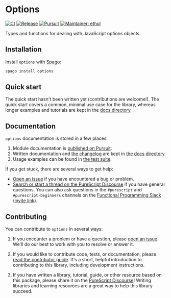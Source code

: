 # Options

[![CI](https://github.com/purescript-contrib/purescript-options/workflows/CI/badge.svg?branch=main)](https://github.com/purescript-contrib/purescript-options/actions?query=workflow%3ACI+branch%3Amain)
[![Release](https://img.shields.io/github/release/purescript-contrib/purescript-options.svg)](https://github.com/purescript-contrib/purescript-options/releases)
[![Pursuit](https://pursuit.purescript.org/packages/purescript-options/badge)](https://pursuit.purescript.org/packages/purescript-options)
[![Maintainer: ethul](https://img.shields.io/badge/maintainer-ethul-teal.svg)](https://github.com/ethul)

Types and functions for dealing with JavaScript options objects.

## Installation

Install `options` with [Spago](https://github.com/purescript/spago):

```sh
spago install options
```

## Quick start

The quick start hasn't been written yet (contributions are welcome!). The quick start covers a common, minimal use case for the library, whereas longer examples and tutorials are kept in the [docs directory](./docs.)

## Documentation

`options` documentation is stored in a few places:

1. Module documentation is [published on Pursuit](https://pursuit.purescript.org/packages/purescript-options).
2. Written documentation and [the changelog](./docs/CHANGELOG.md) are kept in [the docs directory](./docs).
3. Usage examples can be found in [the test suite](./test).

If you get stuck, there are several ways to get help:

- [Open an issue](https://github.com/purescript-contrib/purescript-options/issues) if you have encountered a bug or problem.
- [Search or start a thread on the PureScript Discourse](https://discourse.purescript.org) if you have general questions. You can also ask questions in the `#purescript` and `#purescript-beginners` channels on the [Functional Programming Slack](https://functionalprogramming.slack.com) ([invite link](https://fpchat-invite.herokuapp.com/)).

## Contributing

You can contribute to `options` in several ways:

1. If you encounter a problem or have a question, please [open an issue](https://github.com/purescript-contrib/purescript-options/issues). We'll do our best to work with you to resolve or answer it.

2. If you would like to contribute code, tests, or documentation, please [read the contributor guide](./.github/CONTRIBUTING.md). It's a short, helpful introduction to contributing to this library, including development instructions.

3. If you have written a library, tutorial, guide, or other resource based on this package, please share it on the [PureScript Discourse](https://discourse.purescript.org)! Writing libraries and learning resources are a great way to help this library succeed.
